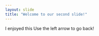 ```yaml
---
layout: slide
title: "Welcome to our second slide!"
---
```

I enjoyed this
Use the left arrow to go back!
